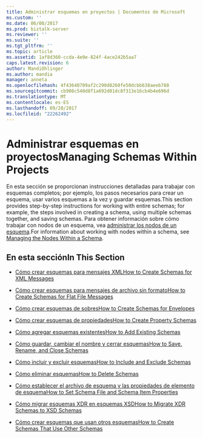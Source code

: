 ```yaml
---
title: Administrar esquemas en proyectos | Documentos de Microsoft
ms.custom: ''
ms.date: 06/08/2017
ms.prod: biztalk-server
ms.reviewer: ''
ms.suite: ''
ms.tgt_pltfrm: ''
ms.topic: article
ms.assetid: 1af8d360-ccda-4e0e-824f-4ace242b5aa7
caps.latest.revision: 6
author: MandiOhlinger
ms.author: mandia
manager: anneta
ms.openlocfilehash: 4f43640709af2c290d8260fe50dcbb638aeeb788
ms.sourcegitcommit: cb908c540d8f1a692d01dc8f313e16cb4b4e696d
ms.translationtype: MT
ms.contentlocale: es-ES
ms.lasthandoff: 09/20/2017
ms.locfileid: "22262492"
---
```

# <a name="managing-schemas-within-projects"></a><span data-ttu-id="c3d6d-102">Administrar esquemas en proyectos</span><span class="sxs-lookup"><span data-stu-id="c3d6d-102">Managing Schemas Within Projects</span></span>
<span data-ttu-id="c3d6d-103">En esta sección se proporcionan instrucciones detalladas para trabajar con esquemas completos; por ejemplo, los pasos necesarios para crear un esquema, usar varios esquemas a la vez y guardar esquemas.</span><span class="sxs-lookup"><span data-stu-id="c3d6d-103">This section provides step-by-step instructions for working with entire schemas; for example, the steps involved in creating a schema, using multiple schemas together, and saving schemas.</span></span> <span data-ttu-id="c3d6d-104">Para obtener información sobre cómo trabajar con nodos de un esquema, vea [administrar los nodos de un esquema](../core/managing-the-nodes-within-a-schema.md).</span><span class="sxs-lookup"><span data-stu-id="c3d6d-104">For information about working with nodes within a schema, see [Managing the Nodes Within a Schema](../core/managing-the-nodes-within-a-schema.md).</span></span>  
  
## <a name="in-this-section"></a><span data-ttu-id="c3d6d-105">En esta sección</span><span class="sxs-lookup"><span data-stu-id="c3d6d-105">In This Section</span></span>  
  
-   [<span data-ttu-id="c3d6d-106">Cómo crear esquemas para mensajes XML</span><span class="sxs-lookup"><span data-stu-id="c3d6d-106">How to Create Schemas for XML Messages</span></span>](../core/how-to-create-schemas-for-xml-messages.md)  
  
-   [<span data-ttu-id="c3d6d-107">Cómo crear esquemas para mensajes de archivo sin formato</span><span class="sxs-lookup"><span data-stu-id="c3d6d-107">How to Create Schemas for Flat File Messages</span></span>](../core/how-to-create-schemas-for-flat-file-messages.md)  
  
-   [<span data-ttu-id="c3d6d-108">Cómo crear esquemas de sobres</span><span class="sxs-lookup"><span data-stu-id="c3d6d-108">How to Create Schemas for Envelopes</span></span>](../core/how-to-create-schemas-for-envelopes.md)  
  
-   [<span data-ttu-id="c3d6d-109">Cómo crear esquemas de propiedades</span><span class="sxs-lookup"><span data-stu-id="c3d6d-109">How to Create Property Schemas</span></span>](../core/how-to-create-property-schemas.md)  
  
-   [<span data-ttu-id="c3d6d-110">Cómo agregar esquemas existentes</span><span class="sxs-lookup"><span data-stu-id="c3d6d-110">How to Add Existing Schemas</span></span>](../core/how-to-add-existing-schemas.md)  
  
-   [<span data-ttu-id="c3d6d-111">Cómo guardar, cambiar el nombre y cerrar esquemas</span><span class="sxs-lookup"><span data-stu-id="c3d6d-111">How to Save, Rename, and Close Schemas</span></span>](../core/how-to-save-rename-and-close-schemas.md)  
  
-   [<span data-ttu-id="c3d6d-112">Cómo incluir y excluir esquemas</span><span class="sxs-lookup"><span data-stu-id="c3d6d-112">How to Include and Exclude Schemas</span></span>](../core/how-to-include-and-exclude-schemas.md)  
  
-   [<span data-ttu-id="c3d6d-113">Cómo eliminar esquemas</span><span class="sxs-lookup"><span data-stu-id="c3d6d-113">How to Delete Schemas</span></span>](../core/how-to-delete-schemas.md)  
  
-   [<span data-ttu-id="c3d6d-114">Cómo establecer el archivo de esquema y las propiedades de elemento de esquema</span><span class="sxs-lookup"><span data-stu-id="c3d6d-114">How to Set Schema File and Schema Item Properties</span></span>](../core/how-to-set-schema-file-and-schema-item-properties.md)  
  
-   [<span data-ttu-id="c3d6d-115">Cómo migrar esquemas XDR en esquemas XSD</span><span class="sxs-lookup"><span data-stu-id="c3d6d-115">How to Migrate XDR Schemas to XSD Schemas</span></span>](../core/how-to-migrate-xdr-schemas-to-xsd-schemas.md)  
  
-   [<span data-ttu-id="c3d6d-116">Cómo crear esquemas que usan otros esquemas</span><span class="sxs-lookup"><span data-stu-id="c3d6d-116">How to Create Schemas That Use Other Schemas</span></span>](../core/how-to-create-schemas-that-use-other-schemas.md)